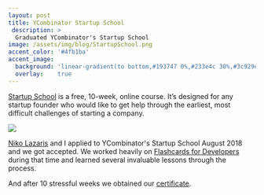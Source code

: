 ```yaml
---
layout: post
title: YCombinator Startup School
 description: >
  Graduated YCombinator's Startup School
image: /assets/img/blog/StartupSchool.png
accent_color: '#4fb1ba'
accent_image:
  background: 'linear-gradient(to bottom,#193747 0%,#233e4c 30%,#3c929e 50%,#d5d5d4 70%,#cdccc8 100%)'
  overlay:    true
---
```


[Startup School](https://blog.ycombinator.com/announcing-startup-school-2018/) is a free, 10-week, online course. It’s designed for any startup founder who would like to get help through the earliest, most difficult challenges of starting a company.

![](https://cdn-images-1.medium.com/max/2000/1*hqkyKrMotTQeCbk3Hp-ECQ.jpeg)

[Niko Lazaris](https://twitter.com/nikolazaris) and I applied to YCombinator's Startup School August 2018 and we got accepted. We worked heavily on [Flashcards for Developers](https://www.flashcardsfordevelopers.com/) during that time and learned several invaluable lessons through the process.

And after 10 stressful weeks we obtained our [certificate](https://www.startupschool.org/companies/-uqK5XHyMZZWNA).
